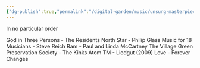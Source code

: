 ```yaml
---
{"dg-publish":true,"permalink":"/digital-garden/music/unsung-masterpiece-albums/","updated":"2023-12-08T18:59:40.572-07:00"}
---
```


In no particular order

God in Three Persons - The Residents
North Star - Philip Glass
Music for 18 Musicians - Steve Reich
Ram - Paul and Linda McCartney
The Village Green Preservation Society - The Kinks
Atom TM - Liedgut (2009)
Love - Forever Changes

